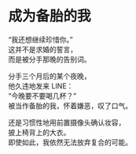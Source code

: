 # 成为备胎的我

“我还想继续珍惜你。”\
这并不是求婚的誓言，\
而是被分手那晚的告别词。

分手三个月后的某个夜晚，\
他久违地发来 LINE：\
“今晚要不要喝几杯？”\
被当作备胎的我，怀着嫌恶，叹了口气。

还是习惯性地用前置摄像头确认妆容，\
披上椅背上的大衣。\
即使如此，我依然无法放弃复合的可能。
















